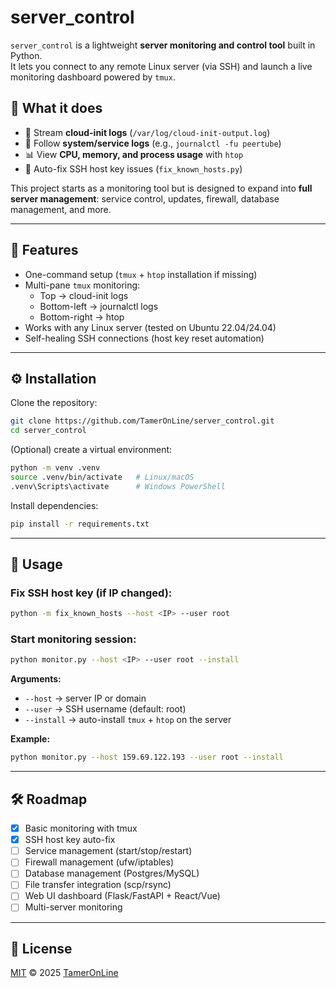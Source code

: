 # server_control

`server_control` is a lightweight **server monitoring and control tool** built in Python.  
It lets you connect to any remote Linux server (via SSH) and launch a live monitoring dashboard powered by `tmux`.

## 🔹 What it does

- 📜 Stream **cloud-init logs** (`/var/log/cloud-init-output.log`)  
- 📝 Follow **system/service logs** (e.g., `journalctl -fu peertube`)  
- 📊 View **CPU, memory, and process usage** with `htop`  
- 🔄 Auto-fix SSH host key issues (`fix_known_hosts.py`)  

This project starts as a monitoring tool but is designed to expand into **full server management**: service control, updates, firewall, database management, and more.

---

## 🚀 Features

- One-command setup (`tmux` + `htop` installation if missing)
- Multi-pane `tmux` monitoring:
  - Top → cloud-init logs  
  - Bottom-left → journalctl logs  
  - Bottom-right → htop  
- Works with any Linux server (tested on Ubuntu 22.04/24.04)  
- Self-healing SSH connections (host key reset automation)

---

## ⚙️ Installation

Clone the repository:

```bash
git clone https://github.com/TamerOnLine/server_control.git
cd server_control
```

(Optional) create a virtual environment:

```bash
python -m venv .venv
source .venv/bin/activate   # Linux/macOS
.venv\Scripts\activate      # Windows PowerShell
```

Install dependencies:

```bash
pip install -r requirements.txt
```

---

## 📡 Usage

### Fix SSH host key (if IP changed):

```bash
python -m fix_known_hosts --host <IP> --user root
```

### Start monitoring session:

```bash
python monitor.py --host <IP> --user root --install
```

**Arguments:**
- `--host` → server IP or domain  
- `--user` → SSH username (default: root)  
- `--install` → auto-install `tmux` + `htop` on the server  

**Example:**
```bash
python monitor.py --host 159.69.122.193 --user root --install
```

---

## 🛠 Roadmap

- [x] Basic monitoring with tmux  
- [x] SSH host key auto-fix  
- [ ] Service management (start/stop/restart)  
- [ ] Firewall management (ufw/iptables)  
- [ ] Database management (Postgres/MySQL)  
- [ ] File transfer integration (scp/rsync)  
- [ ] Web UI dashboard (Flask/FastAPI + React/Vue)  
- [ ] Multi-server monitoring  

---

## 📄 License

[MIT](LICENSE) © 2025 [TamerOnLine](https://github.com/TamerOnLine)  
